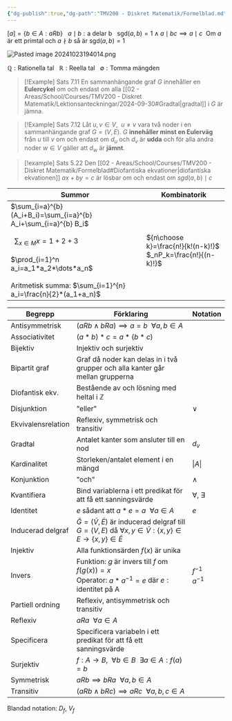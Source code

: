 ```yaml
---
{"dg-publish":true,"dg-path":"TMV200 - Diskret Matematik/Formelblad.md","permalink":"/TMV200 - Diskret Matematik/Formelblad/"}
---
```


$[a]=\{b\in A:aRb\}$   $a\mid b:\text{a delar b}$   $\text{sgd}(a,b)=1\land a\mid bc\implies a\mid c$ 
Om $a$ är ett primtal och $a\nmid b$ så är $\text{sgd}(a,b)=1$

![Pasted image 20241023194014.png](/img/user/06%20-%20Resources/Attachments/Pasted%20image%2020241023194014.png)

$\mathbb{Q}:\text{Rationella tal}$   $\mathbb{R}:\text{Reella tal}$   $\emptyset:\text{Tomma mängden}$

> [!Example] Sats 7.11
> En sammanhängande graf $G$ innehåller en **Eulercykel** om och endast om alla [[02 - Areas/School/Courses/TMV200 - Diskret Matematik/Lektionsanteckningar/2024-09-30#Gradtal\|gradtal]] i $G$ är jämna.

> [!Example] Sats 7.12
> Låt $u,v\in V,\enspace u\neq v$ vara två noder i en sammanhängande graf $G=(V,E)$. $G$ **innehåller minst en Eulerväg** från $u$ till $v$ om och endast om $d_{u}$ och $d_{v}$ är **udda** och för alla andra noder $w\in V$ gäller att $d_{w}$ är **jämnt**.

> [!example] Sats 5.22
> Den [[02 - Areas/School/Courses/TMV200 - Diskret Matematik/Formelblad#Diofantiska ekvationer\|diofantiska ekvationen]] $ax+by=c$ är lösbar om och endast om $sgd(a,b)\mid c$

| Summor                                                                                                                                                                                                                   | Kombinatorik                                                    |
| ------------------------------------------------------------------------------------------------------------------------------------------------------------------------------------------------------------------------ | --------------------------------------------------------------- |
| $\sum_{i=a}^{b} (A_i+B_i)=\sum_{i=a}^{b} A_i+\sum_{i=a}^{b} B_i$<br><br>$\enspace\sum_{x\in M} x=1+2+3$<br><br>$\prod_{i=1}^n a_i=a_1*a_2*\dots*a_n$<br><br>Aritmetisk summa: $\sum_{i=1}^{n} a_i=\frac{n}{2}*(a_1+a_n)$ | ${n\choose k}=\frac{n!}{k!(n-k)!}$<br>$_nP_k=\frac{n!}{(n-k)!}$ |

| Begrepp            | Förklaring                                                                                                                                   | Notation                 |
| ------------------ | -------------------------------------------------------------------------------------------------------------------------------------------- | ------------------------ |
| Antisymmetrisk     | $(aRb\land bRa)\implies a=b\enspace\forall a,b\in A$                                                                                         |                          |
| Associativitet     | $(a*b)*c=a*(b*c)$                                                                                                                            |                          |
| Bijektiv           | Injektiv och surjektiv                                                                                                                       |                          |
| Bipartit graf      | Graf då noder kan delas in i två grupper och alla kanter går mellan grupperna                                                                |                          |
| Diofantisk ekv.    | Bestående av och lösning med heltal i $\mathbb{Z}$                                                                                           |                          |
| Disjunktion        | "eller"                                                                                                                                      | $\lor$                   |
| Ekvivalensrelation | Reflexiv, symmetrisk och transitiv                                                                                                           |                          |
| Gradtal            | Antalet kanter som ansluter till en nod                                                                                                      | $d_{v}$                  |
| Kardinalitet       | Storleken/antalet element i en mängd                                                                                                         | $\lvert A \rvert$        |
| Konjunktion        | "och"                                                                                                                                        | $\land$                  |
| Kvantifiera        | Bind variablerna i ett predikat för att få ett sanningsvärde                                                                                 | $\forall{}$, $\exists{}$ |
| Identitet          | $e$ sådant att $a*e=a\enspace\forall{a\in A}$                                                                                                | $e$                      |
| Inducerad delgraf  | $\tilde{G}=(\tilde{V},\tilde{E})$ är inducerad delgraf till $G=(V,E)$ då $\forall{x,y\in \tilde{V}}:\{ x,y \}\in E\to\{ x,y \}\in \tilde{E}$ |                          |
| Injektiv           | Alla funktionsärden $f(x)$ är unika                                                                                                          |                          |
| Invers             | Funktion: $g$ är invers till $f$ om $f(g(x))=x$<br>Operator: $a*a^{-1}=e$ där $e:\text{identitet på A}$                                      | $f^{-1}$<br>$a^{-1}$     |
| Partiell ordning   | Reflexiv, antisymmetrisk och transitiv                                                                                                       |                          |
| Reflexiv           | $aRa\enspace\forall a\in A$                                                                                                                  |                          |
| Specificera        | Specificera variabeln i ett predikat för att få ett sanningsvärde                                                                            |                          |
| Surjektiv          | $f:A\to B,\enspace\forall{b\in B\enspace\exists{a\in A:f(a)=b}}$                                                                             |                          |
| Symmetrisk         | $aRb\implies bRa\enspace\forall a,b\in A$                                                                                                    |                          |
| Transitiv          | $(aRb\land bRc)\implies aRc\enspace\forall a,b,c\in A$                                                                                       |                          |
Blandad notation: $D_{f}$, $V_{f}$
